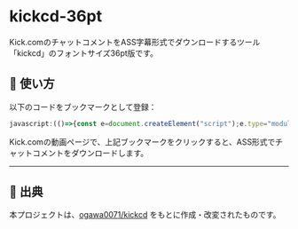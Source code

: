 # kickcd-36pt

Kick.comのチャットコメントをASS字幕形式でダウンロードするツール「kickcd」のフォントサイズ36pt版です。

## 🔧 使い方

以下のコードをブックマークとして登録：

```javascript
javascript:(()=>{const e=document.createElement("script");e.type="module";e.src="https://usa073.github.io/kickcd-36pt/kickcd.js";document.body.append(e);})();
```

Kick.comの動画ページで、上記ブックマークをクリックすると、ASS形式でチャットコメントをダウンロードします。

---

## 📌 出典

本プロジェクトは、[ogawa0071/kickcd](https://github.com/ogawa0071/kickcd) をもとに作成・改変されたものです。
